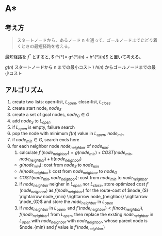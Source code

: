 # A\*

## 考え方

> スタートノードから、あるノード n を通って、ゴールノードまでたどり着くときの最短経路を考える。

最短経路を $f^{*}$ とすると, $ f^{\*}= g^{\*}(n) + h^{\*}(n)$ と置いて考える。

$g(n)$ スタートノードから n までの最小コスト \\
$h(n)$ からゴールノードまでの最小コスト

## アルゴリズム

1. create two lists: open-list, $L_{open}$, close-list, $L_{close}$
2. create start node, $node_{S}$
3. create a set of goal nodes, $node_{G} \in G$
4. add $node_{S}$ to $L_{open}$
5. if $L_{open}$ is empty, failure search
6. pop the node with minimum $f(n)$ value in $L_{open}$, $node_{min}$
7. if $node_{min} \in G$, search ends here
8. for each neighbor node $node_{neighbor}$ of $node_{min}$:
   1. calculate $f'( node_{neighbor} ) = g( node_{min} ) + COST(node_{min}, node_{neighbor}) + h(node_{neighbor})$
   - $g(node_{min})$: cost from $node_{S}$ to $node_{min}$
   - $h(node_{neighbor})$: cost from $node_{neighbor}$ to $node_{G}$
   - $COST(node_{min}, node_{neighbor})$: cost from $node_{min}$ to $node_{neighbor}$
   2. if $node_{neighbor}$ neigher in $L_{open}$ nor $L_{close}$, store optimized cost $f'(node_{neighbor})$ as $f(node_{neighbor})$ for the route-cost of $node_{S} \rightarrow node_{min} \rightarrow node_{neighbor} \rightarrow \node_{G}$ and store the $node_{neighbor}$ in $L_{open}$
   3. if $node_{neighbor}$ in $L_{open}$, and $f'(node_{neighbor}) < f(node_{neighbor})$, $f(node_{neighbor})$ from $L_{open}$, then replace the exsting $node_{neighbor}$ in $L_{open}$ with $node_{neighbor}$ with $node_{neighbor}$, whose parent node is $node_{min} and $f$ value is $f'(node_{neighbor})$
